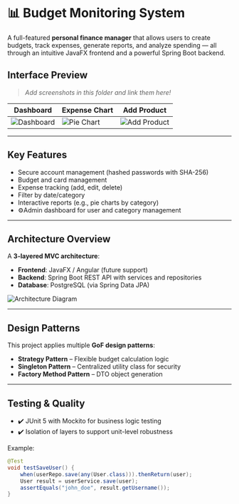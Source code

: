 #  📊  Budget Monitoring System

A full-featured **personal finance manager** that allows users to create budgets, track expenses, generate reports, and analyze spending — all through an intuitive JavaFX frontend and a powerful Spring Boot backend.

## Interface Preview

> _Add screenshots in this folder and link them here!_

| Dashboard | Expense Chart | Add Product |
|----------|---------------|--------------|
| ![Dashboard](screenshots/dashboard.png) | ![Pie Chart](screenshots/pie_chart.png) | ![Add Product](screenshots/add_product.png) |

---

## Key Features

- Secure account management (hashed passwords with SHA-256)
- Budget and card management
- Expense tracking (add, edit, delete)
- Filter by date/category
- Interactive reports (e.g., pie charts by category)
- ⚙Admin dashboard for user and category management

---

## Architecture Overview

A **3-layered MVC architecture**:

- **Frontend**: JavaFX / Angular (future support)
- **Backend**: Spring Boot REST API with services and repositories
- **Database**: PostgreSQL (via Spring Data JPA)

![Architecture Diagram](screenshots/architecture_diagram.png)

---

## Design Patterns

This project applies multiple **GoF design patterns**:

- **Strategy Pattern** – Flexible budget calculation logic
- **Singleton Pattern** – Centralized utility class for security
- **Factory Method Pattern** – DTO object generation

---

## Testing & Quality

- ✔️ JUnit 5 with Mockito for business logic testing
- ✔️ Isolation of layers to support unit-level robustness

Example:

```java
@Test
void testSaveUser() {
    when(userRepo.save(any(User.class))).thenReturn(user);
    User result = userService.save(user);
    assertEquals("john_doe", result.getUsername());
}
